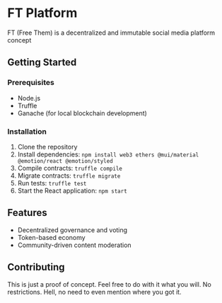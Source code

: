 # FT Platform

FT (Free Them) is a decentralized and immutable social media platform concept

## Getting Started

### Prerequisites

- Node.js
- Truffle
- Ganache (for local blockchain development)

### Installation

1. Clone the repository
2. Install dependencies: `npm install web3 ethers @mui/material @emotion/react @emotion/styled`
3. Compile contracts: `truffle compile`
4. Migrate contracts: `truffle migrate`
5. Run tests: `truffle test`
6. Start the React application: `npm start`

## Features

- Decentralized governance and voting
- Token-based economy
- Community-driven content moderation

## Contributing

This is just a proof of concept. Feel free to do with it what you will. No restrictions. 
Hell, no need to even mention where you got it. 
